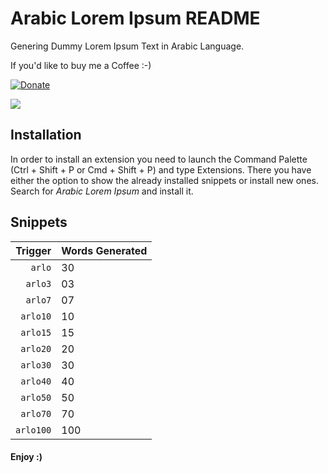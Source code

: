 # Arabic Lorem Ipsum README

Genering Dummy Lorem Ipsum Text in Arabic Language.


If you'd like to buy me a Coffee :-)

[![Donate](https://img.shields.io/badge/Donate-PayPal-blue)](https://www.paypal.me/YoussefZidan)


<img src="https://media.giphy.com/media/XeqiKGkOPiEPrRJb5E/giphy.gif">

## Installation

In order to install an extension you need to launch the Command Palette (Ctrl + Shift + P or Cmd + Shift + P) and type Extensions.
There you have either the option to show the already installed snippets or install new ones. Search for *Arabic Lorem Ipsum* and install it.


## Snippets

| Trigger    | Words Generated |
| ---------: | --------------- |
| `arlo`     |        30       |
| `arlo3`    |        03       |
| `arlo7`    |        07       |
| `arlo10`   |        10       |
| `arlo15`   |        15       |
| `arlo20`   |        20       |
| `arlo30`   |        30       |
| `arlo40`   |        40       |
| `arlo50`   |        50       |
| `arlo70`   |        70       |
| `arlo100`  |        100      |

#### Enjoy :)


